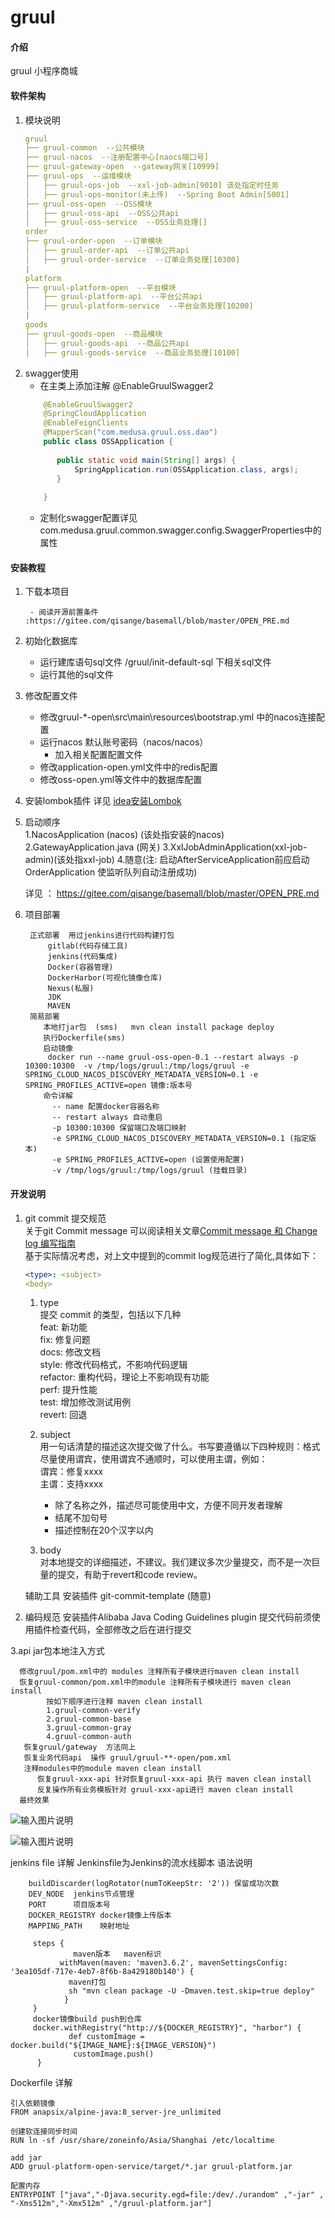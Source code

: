 # gruul

#### 介绍
gruul 小程序商城

#### 软件架构
1. 模块说明
	```yaml
	gruul
	├── gruul-common  --公共模块
	├── gruul-nacos  --注册配置中心[naocs端口号]
	├── gruul-gateway-open  --gateway网关[10999]
	├── gruul-ops  --运维模块
	│   ├── gruul-ops-job  --xxl-job-admin[9010] 该处指定时任务
	│   ├── gruul-ops-monitor(未上传)  --Spring Boot Admin[5001]
	├── gruul-oss-open  --OSS模块
	│   ├── gruul-oss-api  --OSS公共api
	│   ├── gruul-oss-service  --OSS业务处理[]
	order
	├── gruul-order-open  --订单模块
	│   ├── gruul-order-api  --订单公共api
	│   ├── gruul-order-service  --订单业务处理[10300]
	|
	platform
	├── gruul-platform-open  --平台模块
	│   ├── gruul-platform-api  --平台公共api
	│   ├── gruul-platform-service  --平台业务处理[10200]
	|
	goods
	├── gruul-goods-open  --商品模块
	│   ├── gruul-goods-api  --商品公共api
	│   ├── gruul-goods-service  --商品业务处理[10100]
	```
2. swagger使用
	- 在主类上添加注解 @EnableGruulSwagger2
	 ```java
	     @EnableGruulSwagger2
	     @SpringCloudApplication
	     @EnableFeignClients
	     @MapperScan("com.medusa.gruul.oss.dao")
	     public class OSSApplication {
	     
	        public static void main(String[] args) {
	            SpringApplication.run(OSSApplication.class, args);
	        }
	     
	     }
	```
	- 定制化swagger配置详见com.medusa.gruul.common.swagger.config.SwaggerProperties中的属性


#### 安装教程

1. 下载本项目
       
        - 阅读开源前置条件 :https://gitee.com/qisange/basemall/blob/master/OPEN_PRE.md
2. 初始化数据库
	- 运行建库语句sql文件 /gruul/init-default-sql 下相关sql文件
	- 运行其他的sql文件
3. 修改配置文件
	- 修改gruul-*-open\src\main\resources\bootstrap.yml 中的nacos连接配置
	- 运行nacos  默认账号密码（nacos/nacos） 
        - 加入相关配置配置文件
	- 修改application-open.yml文件中的redis配置
	- 修改oss-open.yml等文件中的数据库配置
4. 安装lombok插件
	详见 [idea安装Lombok](https://www.jianshu.com/p/37e24fe833d6)

5. 启动顺序  
	1.NacosApplication (nacos) (该处指安装的nacos)
    2.GatewayApplication.java (网关)
    3.XxlJobAdminApplication(xxl-job-admin)(该处指xxl-job)
    4.随意(注: 启动AfterServiceApplication前应启动OrderApplication 使监听队列自动注册成功)
	
	详见 ： https://gitee.com/qisange/basemall/blob/master/OPEN_PRE.md
6. 项目部署
    
        正式部署  用过jenkins进行代码构建打包
            gitlab(代码存储工具)  
            jenkins(代码集成) 
            Docker(容器管理) 
            DockerHarbor(可视化镜像仓库)
            Nexus(私服) 
            JDK
            MAVEN
        简易部署
           本地打jar包  (sms)   mvn clean install package deploy
           执行Dockerfile(sms)
           启动镜像
            docker run --name gruul-oss-open-0.1 --restart always -p 10300:10300  -v /tmp/logs/gruul:/tmp/logs/gruul -e SPRING_CLOUD_NACOS_DISCOVERY_METADATA_VERSION=0.1 -e SPRING_PROFILES_ACTIVE=open 镜像:版本号
           命令详解
             -- name 配置docker容器名称
             -- restart always 自动重启
             -p 10300:10300 保留端口及端口映射
             -e SPRING_CLOUD_NACOS_DISCOVERY_METADATA_VERSION=0.1 (指定版本)
             -e SPRING_PROFILES_ACTIVE=open (设置使用配置)
             -v /tmp/logs/gruul:/tmp/logs/gruul (挂载目录)
         
#### 开发说明

1. git commit 提交规范  
	关于git Commit message 可以阅读相关文章[Commit message 和 Change log 编写指南
](http://www.ruanyifeng.com/blog/2016/01/commit_message_change_log.html)  
	基于实际情况考虑，对上文中提到的commit log规范进行了简化,具体如下：
	```yaml
    <type>: <subject>
    <body>
	```
	1. type  
		提交 commit 的类型，包括以下几种  
	    feat: 新功能  
	    fix: 修复问题  
	    docs: 修改文档  
	    style: 修改代码格式，不影响代码逻辑  
	    refactor: 重构代码，理论上不影响现有功能  
	    perf: 提升性能  
	    test: 增加修改测试用例  
	    revert: 回退  
	 2. subject  
		 用一句话清楚的描述这次提交做了什么。书写要遵循以下四种规则：格式尽量使用谓宾，使用谓宾不通顺时，可以使用主谓，例如：  
		 谓宾：修复xxxx  
	     主谓：支持xxxx
	     
	     - 除了名称之外，描述尽可能使用中文，方便不同开发者理解
	     - 结尾不加句号
	     - 描述控制在20个汉字以内
     3. body  
        对本地提交的详细描述，不建议。我们建议多次少量提交，而不是一次巨量的提交，有助于revert和code review。
        
	辅助工具 安装插件 git-commit-template (随意)
    
2. 编码规范
	安装插件Alibaba Java Coding Guidelines plugin 提交代码前须使用插件检查代码，全部修改之后在进行提交


3.api jar包本地注入方式 
      
      修改gruul/pom.xml中的 modules 注释所有子模块进行maven clean install 
      恢复gruul-common/pom.xml中的module 注释所有子模块进行 maven clean install 
            按如下顺序进行注释 maven clean install 
            1.gruul-common-verify
            2.gruul-common-base
            3.gruul-common-gray
            4.gruul-common-auth
       恢复gruul/gateway  方法同上
       恢复业务代码api  操作 gruul/gruul-**-open/pom.xml
       注释modules中的module maven clean install 
          恢复gruul-xxx-api 针对恢复gruul-xxx-api 执行 maven clean install 
          反复操作所有业务模板针对 gruul-xxx-api进行 maven clean install 
      最终效果
      
            


      
![输入图片说明](https://images.gitee.com/uploads/images/2021/0910/145912_fd38abf1_5199717.png "屏幕截图.png")      
        

 ![输入图片说明](https://images.gitee.com/uploads/images/2021/0910/150414_965fff96_5199717.png "屏幕截图.png")


jenkins file 详解
   Jenkinsfile为Jenkins的流水线脚本 
   语法说明
   
        buildDiscarder(logRotator(numToKeepStr: '2')) 保留成功次数
        DEV_NODE  jenkins节点管理
        PORT      项目版本号
        DOCKER_REGISTRY docker镜像上传版本
        MAPPING_PATH    映射地址
        
         steps {
                  maven版本   maven标识
               withMaven(maven: 'maven3.6.2', mavenSettingsConfig: '3ea105df-717e-4eb7-8f6b-8a429180b140') { 
                 maven打包
                 sh "mvn clean package -U -Dmaven.test.skip=true deploy"
                }
         }
         docker镜像build push到仓库
         docker.withRegistry("http://${DOCKER_REGISTRY}", "harbor") {
                 def customImage = docker.build("${IMAGE_NAME}:${IMAGE_VERSION}")
                  customImage.push()
          }
          
Dockerfile 详解   
    
    引入依赖镜像    
    FROM anapsix/alpine-java:8_server-jre_unlimited
    
    创建软连接同步时间
    RUN ln -sf /usr/share/zoneinfo/Asia/Shanghai /etc/localtime
    
    add jar 
    ADD gruul-platform-open-service/target/*.jar gruul-platform.jar
    
    配置内存
    ENTRYPOINT ["java","-Djava.security.egd=file:/dev/./urandom" ,"-jar" , "-Xms512m","-Xmx512m" ,"/gruul-platform.jar"]
